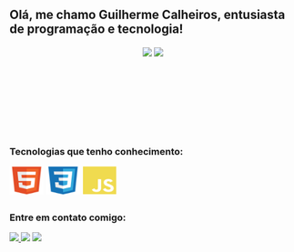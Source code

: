 ## Olá, me chamo Guilherme Calheiros, entusiasta de programação e tecnologia!

<div  align="center" style="margin-bottom:100px;">
  <img width=36% align="center" src="https://github-readme-stats-git-main-rafaelalexandrino.vercel.app/api/top-langs/?username=Guilherme-Calheiros&show_icons=true&theme=radical&layout=compact" />
  <img width="40%" align="center" src="https://github-readme-stats.vercel.app/api?username=Guilherme-Calheiros&show_icons=true&theme=dracula&include_all_commits=true&count_private=true"/>
</div>


<br>
<br>
 
### Tecnologias que tenho conhecimento:
<div style="display: inline_block">
  <img align="center" alt="HTML" height="50" width="60" src="https://raw.githubusercontent.com/devicons/devicon/master/icons/html5/html5-original.svg">
  <img align="center" alt="CSS" height="50" width="60" src="https://raw.githubusercontent.com/devicons/devicon/master/icons/css3/css3-original.svg">
  <img align="center" alt="Js" height="50" width="60" src="https://raw.githubusercontent.com/devicons/devicon/master/icons/javascript/javascript-plain.svg">
</div>

##

### Entre em contato comigo:
<div>
  <a href="https://www.instagram.com/guilherme_calheiros_" target="_blank"><img src="https://img.shields.io/badge/-Instagram-%23E4405F?style=for-the-badge&logo=instagram&logoColor=white">
</a>
  <a href = "mailto:guilhermecalheiros522@gmail.com"> <img src="https://img.shields.io/badge/-Gmail-%23333?style=for-the-badge&logo=gmail&logoColor=white" target="_blank"></a>
  <a href="https://www.linkedin.com/in/guilherme-calheiros-940126238/" target="_blank"><img src="https://img.shields.io/badge/-LinkedIn-%230077B5?style=for-the-badge&logo=linkedin&logoColor=white"  target="_blank"></a>
</div>
